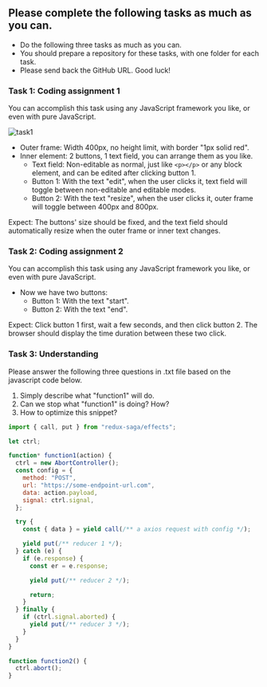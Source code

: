 ## Please complete the following tasks as much as you can.

- Do the following three tasks as much as you can.
- You should prepare a repository for these tasks, with one folder for each task.
- Please send back the GitHub URL. Good luck!

### Task 1: Coding assignment 1

You can accomplish this task using any JavaScript framework you like, or even with pure JavaScript.

![task1](./task1.png)

- Outer frame: Width 400px, no height limit, with border "1px solid red".
- Inner element: 2 buttons, 1 text field, you can arrange them as you like.
  - Text field: Non-editable as normal, just like `<p></p>` or any block element, and can be edited after clicking button 1.
  - Button 1: With the text "edit", when the user clicks it, text field will toggle between non-editable and editable modes.
  - Button 2: With the text "resize", when the user clicks it, outer frame will toggle between 400px and 800px.

Expect: The buttons' size should be fixed, and the text field should automatically resize when the outer frame or inner text changes.

### Task 2: Coding assignment 2

You can accomplish this task using any JavaScript framework you like, or even with pure JavaScript.

- Now we have two buttons:
  - Button 1: With the text "start".
  - Button 2: With the text "end".

Expect: Click button 1 first, wait a few seconds, and then click button 2. The browser should display the time duration between these two click.

### Task 3: Understanding

Please answer the following three questions in .txt file based on the javascript code below.

1. Simply describe what "function1" will do.
2. Can we stop what "function1" is doing? How?
3. How to optimize this snippet?

```js
import { call, put } from "redux-saga/effects";

let ctrl;

function* function1(action) {
  ctrl = new AbortController();
  const config = {
    method: "POST",
    url: "https://some-endpoint-url.com",
    data: action.payload,
    signal: ctrl.signal,
  };

  try {
    const { data } = yield call(/** a axios request with config */);

    yield put(/** reducer 1 */);
  } catch (e) {
    if (e.response) {
      const er = e.response;

      yield put(/** reducer 2 */);

      return;
    }
  } finally {
    if (ctrl.signal.aborted) {
      yield put(/** reducer 3 */);
    }
  }
}

function function2() {
  ctrl.abort();
}
```
